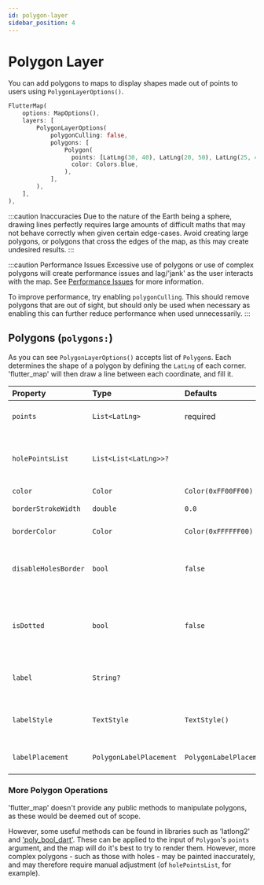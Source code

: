 ```yaml
---
id: polygon-layer
sidebar_position: 4
---
```


# Polygon Layer

You can add polygons to maps to display shapes made out of points to users using `PolygonLayerOptions()`.

``` dart
FlutterMap(
    options: MapOptions(),
    layers: [
        PolygonLayerOptions(
            polygonCulling: false,
            polygons: [
                Polygon(
                  points: [LatLng(30, 40), LatLng(20, 50), LatLng(25, 45),],
                  color: Colors.blue,
                ),
            ],
        ),
    ],
),
```

:::caution Inaccuracies
Due to the nature of the Earth being a sphere, drawing lines perfectly requires large amounts of difficult maths that may not behave correctly when given certain edge-cases. Avoid creating large polygons, or polygons that cross the edges of the map, as this may create undesired results.
:::

:::caution Performance Issues
Excessive use of polygons or use of complex polygons will create performance issues and lag/'jank' as the user interacts with the map. See [Performance Issues](/examples-and-errors/common-errors#performance-issues) for more information.

To improve performance, try enabling `polygonCulling`. This should remove polygons that are out of sight, but should only be used when necessary as enabling this can further reduce performance when used unnecessarily.
:::

## Polygons (`polygons:`)

As you can see `PolygonLayerOptions()` accepts list of `Polygon`s. Each determines the shape of a polygon by defining the `LatLng` of each corner. 'flutter_map' will then draw a line between each coordinate, and fill it.

| Property             | Type                     | Defaults                            | Description                                                |
| :------------------- | :----------------------- | :---------------------------------- | :--------------------------------------------------------- |
| `points`             | `List<LatLng>`           | required                            | The coordinates of each vertex                             |
| `holePointsList`     | `List<List<LatLng>>?`    |                                     | The coordinates of each vertex to 'cut-out' from the shape |
| `color`              | `Color`                  | `Color(0xFF00FF00)`                 | Fill color                                                 |
| `borderStrokeWidth`  | `double`                 | `0.0`                               | Width of the border                                        |
| `borderColor`        | `Color`                  | `Color(0xFFFFFF00)`                 | Color of the border                                        |
| `disableHolesBorder` | `bool`                   | `false`                             | Whether to apply the border at the edge of 'cut-outs'      |
| `isDotted`           | `bool`                   | `false`                             | Whether to make the border dotted/dashed instead of solid  |
| `label`              | `String?`                |                                     | Text to display as label in center of polygon              |
| `labelStyle`         | `TextStyle`              | `TextStyle()`                       | Custom styling to apply to the label                       |
| `labelPlacement`     | `PolygonLabelPlacement`  | `PolygonLabelPlacement.polylabel`   | Where to place the label in the polygon                    |

### More Polygon Operations

'flutter_map' doesn't provide any public methods to manipulate polygons, as these would be deemed out of scope.

However, some useful methods can be found in libraries such as 'latlong2' and ['poly_bool_dart'](https://github.com/mohammedX6/poly_bool_dart). These can be applied to the input of `Polygon`'s `points` argument, and the map will do it's best to try to render them. However, more complex polygons - such as those with holes - may be painted inaccurately, and may therefore require manual adjustment (of `holePointsList`, for example).
